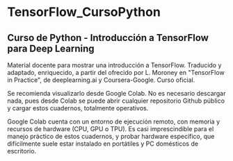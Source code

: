 # TensorFlow_CursoPython

## Curso de Python - Introducción a TensorFlow para Deep Learning

Material docente para mostrar una introducción a TensorFlow. Traducido y adaptado, enriquecido, a partir del ofrecido por L. Moroney en "TensorFlow in Practice", de deeplearning.ai y Coursera-Google. Curso oficial.  

Se recomienda visualizarlo desde Google Colab. No es necesario descargar nada, pues desde Colab se puede abrir cualquier repositorio Github público y cargar estos cuadernos, totalmente operativos. 

Google Colab cuenta con un entorno de ejecución remoto, con memoria y recursos de hardware (CPU, GPU o TPU). Es casi imprescindible para el manejo práctico de estos cuadernos, y probar hardware específico, que difícilmente suele estar instalado en portátiles y PC domésticos de escritorio. 


 


